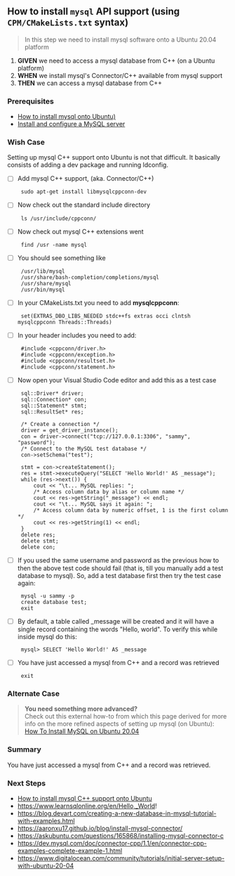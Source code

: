 ## How to install `mysql` API support (using `CPM/CMakeLists.txt` syntax)
> In this step we need to install mysql software onto a Ubuntu 20.04 platform

 1. **GIVEN** we need to access a mysql database from C++ (on a Ubuntu platform)
 2. **WHEN** we install mysql's Connector/C++  available from mysql support
 3. **THEN** we can access a mysql database from C++

### Prerequisites
  - [How to install mysql onto Ubuntu)](https://github.com/perriera/extras_dbo/blob/dev/docs/mysql/INSTALL.md)
  - [Install and configure a MySQL server](https://ubuntu.com/server/docs/databases-mysql)

 
### Wish Case
Setting up mysql C++ support onto Ubuntu is not that difficult. It basically consists of adding a dev package and running ldconfig.
	
 - [ ] Add mysql C++ support, (aka. Connector/C++)

		sudo apt-get install libmysqlcppconn-dev

 - [ ] Now check out the standard include directory

		ls /usr/include/cppconn/

 - [ ] Now check out mysql C++ extensions went

		find /usr -name mysql
		
 - [ ] You should see something like
		
		/usr/lib/mysql
		/usr/share/bash-completion/completions/mysql
		/usr/share/mysql
		/usr/bin/mysql

 - [ ] In your CMakeLists.txt you need to add **mysqlcppconn**:
		
        set(EXTRAS_DBO_LIBS_NEEDED stdc++fs extras occi clntsh mysqlcppconn Threads::Threads)

 - [ ] In your header includes you need to add:
		
        #include <cppconn/driver.h>
        #include <cppconn/exception.h>
        #include <cppconn/resultset.h>
        #include <cppconn/statement.h>

 - [ ] Now open your Visual Studio Code editor and add this as a test case

		sql::Driver* driver;
        sql::Connection* con;
        sql::Statement* stmt;
        sql::ResultSet* res;

        /* Create a connection */
        driver = get_driver_instance();
        con = driver->connect("tcp://127.0.0.1:3306", "sammy", "password");
        /* Connect to the MySQL test database */
        con->setSchema("test");

        stmt = con->createStatement();
        res = stmt->executeQuery("SELECT 'Hello World!' AS _message");
        while (res->next()) {
            cout << "\t... MySQL replies: ";
            /* Access column data by alias or column name */
            cout << res->getString("_message") << endl;
            cout << "\t... MySQL says it again: ";
            /* Access column data by numeric offset, 1 is the first column */
            cout << res->getString(1) << endl;
        }
        delete res;
        delete stmt;
        delete con;

 - [ ] If you used the same username and password as the previous how to then the above test code should fail (that is, till you manually add a test database to mysql). So, add a test database first then try the test case again:

		mysql -u sammy -p 
		create database test;
		exit

 - [ ] By default, a table called _message will be created and it will have a single record containing the words "Hello, world". To verify this while inside mysql do this:

		mysql> SELECT 'Hello World!' AS _message

 - [ ] You have just accessed a mysql from C++ and a record was retrieved

		exit
	

### Alternate Case 
> **You need something more advanced?** </br>
>	Check out this external how-to from which this page derived for more info on the more refined aspects of setting up mysql (on Ubuntu):
[How To Install MySQL on Ubuntu 20.04](https://www.digitalocean.com/community/tutorials/how-to-install-mysql-on-ubuntu-20-04)

### Summary 
You have just accessed a mysql from C++ and a record was retrieved.

### Next Steps
 - [How to install mysql C++ support onto Ubuntu](https://github.com/perriera/extras_dbo/blob/dev/docs/mysql/CPP.md)
 - https://www.learnsqlonline.org/en/Hello,_World!
 - https://blog.devart.com/creating-a-new-database-in-mysql-tutorial-with-examples.html
 - https://aaronxu17.github.io/blog/install-mysql-connector/
 - https://askubuntu.com/questions/165868/installing-mysql-connector-c
 - https://dev.mysql.com/doc/connector-cpp/1.1/en/connector-cpp-examples-complete-example-1.html
 - https://www.digitalocean.com/community/tutorials/initial-server-setup-with-ubuntu-20-04
 



